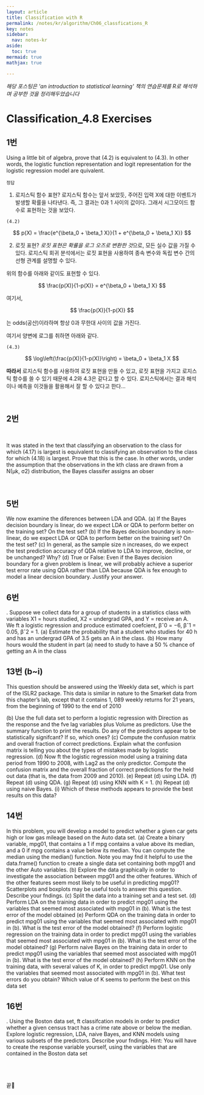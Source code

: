 ```yaml
---
layout: article
title: Classification with R
permalink: /notes/kr/algorithm/Ch06_classfications_R
key: notes
sidebar:
  nav: notes-kr
aside:
  toc: true
mermaid: true
mathjax: true

---
```



*해당 포스팅은 'an introduction to statistical learning' 책의 연습문제를 R로 해석하며 공부한 것을 정리해두었습니다*


# Classification_4.8 Exercises


## 1번

 Using a little bit of algebra, prove that (4.2) is equivalent to (4.3). In other words, the logistic function representation and logit representation for the logistic regression model are quivalent.


`정답`
1. 로지스틱 함수 표현?
 로지스틱 함수는 앞서 보았듯, 주어진 입력 X에 대한 이벤트가 발생할 확률을 나타낸다. 즉, 그 결과는 0과 1 사이의 값이다. 그래서 시그모이드 함수로 표현하는 것을 보았다.

`(4.2)`

 $$ p(X) = \frac{e^{\beta_0 + \beta_1 X}}{1 + e^{\beta_0 + \beta_1 X}} $$


2. 로짓 표현?
 *로짓 표현은 확률을 로그 오즈로 변환한 것*으로, 모든 실수 값을 가질 수 있다. 로지스틱 회귀 분석에서는 로짓 표현을 사용하여 종속 변수와 독립 변수 간의 선형 관계를 설명할 수 있다.

위의 함수를 아래와 같이도 표현할 수 있다.


$$ \frac{p(X)}{1-p(X)} = e^{\beta_0 + \beta_1 X} $$



여기서, 

$$ \frac{p(X)}{1-p(X)} $$

는 odds(공산)이라하며 항상 0과 무한대 사이의 값을 가진다. 


여기서 양변에 로그를 취하면 아래와 같다.



`(4.3)`

$$ \log\left(\frac{p(X)}{1-p(X)}\right) = \beta_0 + \beta_1 X $$



**따라서** 
로지스틱 함수를 사용하여 로짓 표현을 만들 수 있고, 로짓 표현을 가지고 로지스틱 함수를 쓸 수 있기 때문에 4.2와 4.3은 같다고 할 수 있다. 로지스틱에서는 결과 해석이나 예측을 이것들을 활용해서 잘 할 수 있다고 한다...




<br>

## 2번

<br>

It was stated in the text that classifying an observation to the class for which (4.17) is largest is equivalent to classifying an observation to the class for which (4.18) is largest. Prove that this is the case. In other words, under the assumption that the observations in the kth class are drawn from a N(µk, σ2) distribution, the Bayes classifer assigns an obser





<br>

## 5번
We now examine the diferences between LDA and QDA.
(a) If the Bayes decision boundary is linear, do we expect LDA or
QDA to perform better on the training set? On the test set?
(b) If the Bayes decision boundary is non-linear, do we expect LDA
or QDA to perform better on the training set? On the test set?
(c) In general, as the sample size n increases, do we expect the test
prediction accuracy of QDA relative to LDA to improve, decline,
or be unchanged? Why?
(d) True or False: Even if the Bayes decision boundary for a given
problem is linear, we will probably achieve a superior test error rate using QDA rather than LDA because QDA is fex enough to model a linear decision boundary. Justify your answer.


## 6번

. Suppose we collect data for a group of students in a statistics class
with variables X1 = hours studied, X2 = undergrad GPA, and Y =
receive an A. We ft a logistic regression and produce estimated
coefcient, βˆ0 = −6, βˆ1 = 0.05, βˆ2 = 1.
(a) Estimate the probability that a student who studies for 40 h and
has an undergrad GPA of 3.5 gets an A in the class.
(b) How many hours would the student in part (a) need to study to
have a 50 % chance of getting an A in the class

## 13번 (b~i)

This question should be answered using the Weekly data set, which
is part of the ISLR2 package. This data is similar in nature to the
Smarket data from this chapter’s lab, except that it contains 1, 089
weekly returns for 21 years, from the beginning of 1990 to the end of
2010


(b) Use the full data set to perform a logistic regression with
Direction as the response and the fve lag variables plus Volume
as predictors. Use the summary function to print the results. Do
any of the predictors appear to be statistically signifcant? If so,
which ones?
(c) Compute the confusion matrix and overall fraction of correct
predictions. Explain what the confusion matrix is telling you
about the types of mistakes made by logistic regression.
(d) Now ft the logistic regression model using a training data period
from 1990 to 2008, with Lag2 as the only predictor. Compute the
confusion matrix and the overall fraction of correct predictions
for the held out data (that is, the data from 2009 and 2010).
(e) Repeat (d) using LDA.
(f) Repeat (d) using QDA.
(g) Repeat (d) using KNN with K = 1.
(h) Repeat (d) using naive Bayes.
(i) Which of these methods appears to provide the best results on
this data?


## 14번

In this problem, you will develop a model to predict whether a given
car gets high or low gas mileage based on the Auto data set.
(a) Create a binary variable, mpg01, that contains a 1 if mpg contains
a value above its median, and a 0 if mpg contains a value below
its median. You can compute the median using the median()
function. Note you may fnd it helpful to use the data.frame()
function to create a single data set containing both mpg01 and
the other Auto variables.
(b) Explore the data graphically in order to investigate the association between mpg01 and the other features. Which of the other
features seem most likely to be useful in predicting mpg01? Scatterplots and boxplots may be useful tools to answer this question. Describe your fndings.
(c) Split the data into a training set and a test set.
(d) Perform LDA on the training data in order to predict mpg01
using the variables that seemed most associated with mpg01 in
(b). What is the test error of the model obtained (e) Perform QDA on the training data in order to predict mpg01
using the variables that seemed most associated with mpg01 in
(b). What is the test error of the model obtained?
(f) Perform logistic regression on the training data in order to predict mpg01 using the variables that seemed most associated with
mpg01 in (b). What is the test error of the model obtained?
(g) Perform naive Bayes on the training data in order to predict
mpg01 using the variables that seemed most associated with mpg01
in (b). What is the test error of the model obtained?
(h) Perform KNN on the training data, with several values of K, in
order to predict mpg01. Use only the variables that seemed most
associated with mpg01 in (b). What test errors do you obtain?
Which value of K seems to perform the best on this data set

## 16번

. Using the Boston data set, ft classifcation models in order to predict
whether a given census tract has a crime rate above or below the median. Explore logistic regression, LDA, naive Bayes, and KNN models
using various subsets of the predictors. Describe your fndings.
Hint: You will have to create the response variable yourself, using the
variables that are contained in the Boston data set



<br><br><br>
끝🙂
<br><br><br>